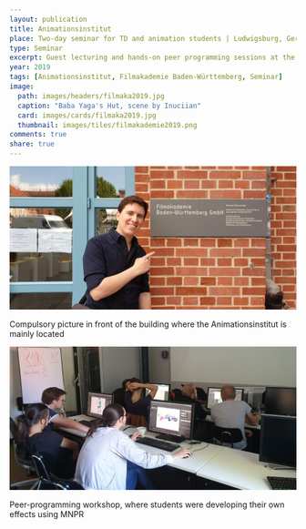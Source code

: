 ```yaml
---
layout: publication
title: Animationsinstitut
place: Two-day seminar for TD and animation students | Ludwigsburg, Germany
type: Seminar
excerpt: Guest lecturing and hands-on peer programming sessions at the Filmakademie Baden-Württemberg!
year: 2019
tags: [Animationsinstitut, Filmakademie Baden-Württemberg, Seminar]
image:
  path: images/headers/filmaka2019.jpg
  caption: "Baba Yaga's Hut, scene by Inuciian"
  card: images/cards/filmaka2019.jpg
  thumbnail: images/tiles/filmakademie2019.png
comments: true
share: true
---
```




<div class="aio-slick">
  <div>
    <img src="/images/seminars/filmaka1.jpg" />
    <p>Compulsory picture in front of the building where the Animationsinstitut is mainly located</p>
    <!--<span>3D Model from Run Totti Run, by Shad Bradbury</span>-->
  </div>
  <div>
    <img src="/images/seminars/filmaka2.jpg" />
    <p>Peer-programming workshop, where students were developing their own effects using MNPR</p>
  </div>
</div>

